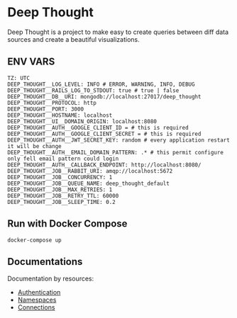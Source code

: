 # Deep Thought

Deep Thought is a project to make easy to create queries between diff data sources and create a beautiful visualizations.

## ENV VARS

    TZ: UTC
    DEEP_THOUGHT__LOG_LEVEL: INFO # ERROR, WARNING, INFO, DEBUG
    DEEP_THOUGHT__RAILS_LOG_TO_STDOUT: true # true | false
    DEEP_THOUGHT__DB__URI: mongodb://localhost:27017/deep_thought
    DEEP_THOUGHT__PROTOCOL: http
    DEEP_THOUGHT__PORT: 3000
    DEEP_THOUGHT__HOSTNAME: localhost
    DEEP_THOUGHT__UI__DOMAIN_ORIGIN: localhost:8080
    DEEP_THOUGHT__AUTH__GOOGLE_CLIENT_ID = # this is required
    DEEP_THOUGHT__AUTH__GOOGLE_CLIENT_SECRET = # this is required
    DEEP_THOUGHT__AUTH__JWT_SECRET_KEY: random # every application restart it will be change
    DEEP_THOUGHT__AUTH__EMAIL_DOMAIN_PATTERN: .* # this permit configure only fell email pattern could login
    DEEP_THOUGHT__AUTH__CALLBACK_ENDPOINT: http://localhost:8080/
    DEEP_THOUGHT__JOB__RABBIT_URI: amqp://localhost:5672
    DEEP_THOUGHT__JOB__CONCURRENCY: 1
    DEEP_THOUGHT__JOB__QUEUE_NAME: deep_thought_default
    DEEP_THOUGHT__JOB__MAX_RETRIES: 1
    DEEP_THOUGHT__JOB__RETRY_TTL: 60000
    DEEP_THOUGHT__JOB__SLEEP_TIME: 0.2

## Run with Docker Compose

    docker-compose up

## Documentations

Documentation by resources:

* [Authentication](docs/authentication.md)
* [Namespaces](docs/namespaces.md)
* [Connections](docs/connections.md)
